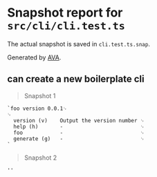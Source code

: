 # Snapshot report for `src/cli/cli.test.ts`

The actual snapshot is saved in `cli.test.ts.snap`.

Generated by [AVA](https://ava.li).

## can create a new boilerplate cli

> Snapshot 1

    `foo version 0.0.1␊
    ␊
      version (v)    Output the version number ␊
      help (h)       -                         ␊
      foo            -                         ␊
      generate (g)   -                         ␊
    `

> Snapshot 2

    ''
